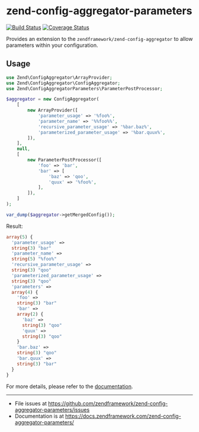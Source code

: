 # zend-config-aggregator-parameters

[![Build Status](https://secure.travis-ci.org/zendframework/zend-config-aggregator-parameters.svg?branch=master)](https://secure.travis-ci.org/zendframework/zend-config-aggregator-parameters)
[![Coverage Status](https://coveralls.io/repos/github/zendframework/zend-config-aggregator-parameters/badge.svg?branch=master)](https://coveralls.io/github/zendframework/zend-config-aggregator-parameters?branch=master)

Provides an extension to the `zendframework/zend-config-aggregator` to allow parameters within your configuration.
 
## Usage

```php
use Zend\ConfigAggregator\ArrayProvider;
use Zend\ConfigAggregator\ConfigAggregator;
use Zend\ConfigAggregatorParameters\ParameterPostProcessor;

$aggregator = new ConfigAggregator(
    [
        new ArrayProvider([
            'parameter_usage' => '%foo%',
            'parameter_name' => '%%foo%%',
            'recursive_parameter_usage' => '%bar.baz%',
            'parameterized_parameter_usage' => '%bar.quux%',
        ]),
    ],
    null,
    [
        new ParameterPostProcessor([
            'foo' => 'bar',
            'bar' => [
                'baz' => 'qoo',
                'quux' => '%foo%', 
            ],
        ]),
    ]
);

var_dump($aggregator->getMergedConfig());
```

Result:

```php
array(5) {
  'parameter_usage' =>
  string(3) "bar"
  'parameter_name' =>
  string(5) "%foo%"
  'recursive_parameter_usage' =>
  string(3) "qoo"
  'parameterized_parameter_usage' =>
  string(3) "qoo"
  'parameters' =>
  array(4) {
    'foo' =>
    string(3) "bar"
    'bar' =>
    array(2) {
      'baz' =>
      string(3) "qoo"
      'quux' =>
      string(3) "qoo"
    }
    'bar.baz' =>
    string(3) "qoo"
    'bar.quux' =>
    string(3) "bar"
  }
}

```

For more details, please refer to the [documentation](https://docs.zendframework.com/zend-config-aggregator-parameters/).

-----

- File issues at https://github.com/zendframework/zend-config-aggregator-parameters/issues
- Documentation is at https://docs.zendframework.com/zend-config-aggregator-parameters/
